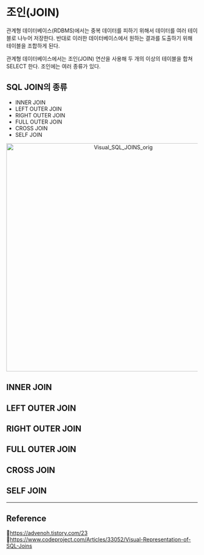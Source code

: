 # 조인(JOIN)

관계형 데이터베이스(RDBMS)에서는 중복 데이터를 피하기 위해서 데이터를 여러 테이블로 나누어 저장한다. 반대로 이러한 데이터베이스에서 원하는 결과를 도출하기 위해 테이블을 조합하게 된다.

관계형 데이터베이스에서는 조인(JOIN) 연산을 사용해 두 개의 이상의 테이블을 합쳐 SELECT 한다. 조인에는 여러 종류가 있다.

## SQL JOIN의 종류

- INNER JOIN
- LEFT OUTER JOIN
- RIGHT OUTER JOIN
- FULL OUTER JOIN
- CROSS JOIN
- SELF JOIN

<p align="center">
  <img src="https://user-images.githubusercontent.com/66757141/208731520-fc274729-7dfc-48a2-9ace-c4e568ba751e.jpg" alt="Visual_SQL_JOINS_orig" width="600px"/>
<p/>

## INNER JOIN
## LEFT OUTER JOIN
## RIGHT OUTER JOIN
## FULL OUTER JOIN
## CROSS JOIN
## SELF JOIN

---

## Reference

📄https://advenoh.tistory.com/23  
📄https://www.codeproject.com/Articles/33052/Visual-Representation-of-SQL-Joins
